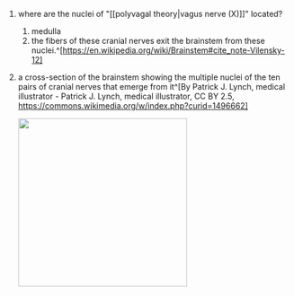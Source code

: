 1. where are the nuclei of "[[polyvagal theory|vagus nerve (X)]]" located?
	1. medulla
	2. the fibers of these cranial nerves exit the brainstem from these nuclei.^[https://en.wikipedia.org/wiki/Brainstem#cite_note-Vilensky-12]
2. a cross-section of the brainstem showing the multiple nuclei of the ten pairs of cranial nerves that emerge from it^[By Patrick J. Lynch, medical illustrator - Patrick J. Lynch, medical illustrator, CC BY 2.5, https://commons.wikimedia.org/w/index.php?curid=1496662]

	<img src="https://upload.wikimedia.org/wikipedia/commons/c/c5/Brain_stem_sagittal_section.svg" width="300" />